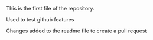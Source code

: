 This is the first file of the repository.

Used to test github features

Changes added to the readme file to create a pull request
